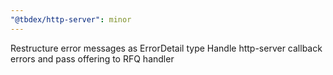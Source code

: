 ```yaml
---
"@tbdex/http-server": minor
---
```


Restructure error messages as ErrorDetail type
Handle http-server callback errors and pass offering to RFQ handler
